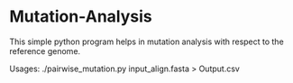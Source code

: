 # Mutation-Analysis
This simple python program helps in mutation analysis with respect to the reference genome.

Usages: ./pairwise_mutation.py input_align.fasta > Output.csv
